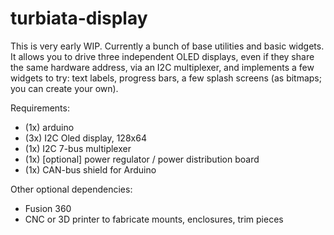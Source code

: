 # turbiata-display

This is very early WIP. Currently a bunch of base utilities and basic widgets.
It allows you to drive three independent OLED displays, even if they share the same hardware address, via an I2C multiplexer, and implements a few widgets to try: text labels, progress bars, a few splash screens (as bitmaps; you can create your own).

Requirements:
  - (1x) arduino
  - (3x) I2C Oled display, 128x64
  - (1x) I2C 7-bus multiplexer
  - (1x) [optional] power regulator / power distribution board
  - (1x) CAN-bus shield for Arduino

Other optional dependencies:
  - Fusion 360
  - CNC or 3D printer to fabricate mounts, enclosures, trim pieces

